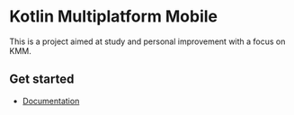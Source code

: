# Kotlin Multiplatform Mobile

This is a project aimed at study and personal improvement with a focus on KMM.

## Get started

- [Documentation](https://kotlinlang.org/lp/multiplatform/)

